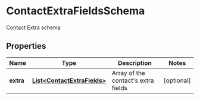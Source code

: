 

# ContactExtraFieldsSchema

Contact Extra schema
## Properties

Name | Type | Description | Notes
------------ | ------------- | ------------- | -------------
**extra** | [**List&lt;ContactExtraFields&gt;**](ContactExtraFields.md) | Array of the contact&#39;s extra fields |  [optional]



